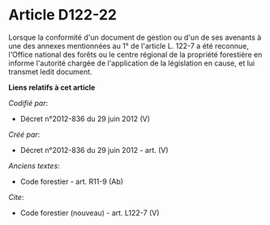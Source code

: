 # Article D122-22

Lorsque la conformité d'un document de gestion ou d'un de ses avenants à une des annexes mentionnées au 1° de l'article L.
122-7 a été reconnue, l'Office national des forêts ou le centre régional de la propriété forestière en informe l'autorité
chargée de l'application de la législation en cause, et lui transmet ledit document.

**Liens relatifs à cet article**

_Codifié par_:

  - Décret n°2012-836 du 29 juin 2012 (V)

_Créé par_:

  - Décret n°2012-836 du 29 juin 2012 - art. (V)

_Anciens textes_:

  - Code forestier - art. R11-9 (Ab)

_Cite_:

  - Code forestier (nouveau) - art. L122-7 (V)
